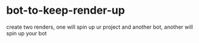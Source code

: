 # bot-to-keep-render-up

create two renders, one will spin up ur project and another bot, another will spin up your bot
